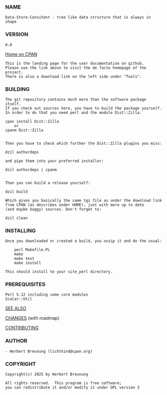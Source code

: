 ### NAME

    Data-Store-Consitent - tree like data structure that is always in shape

### VERSION

    0.0

[Home on CPAN](https://metacpan.org/pod/Data::Store::Consitent)

    This is the landing page for the user documentation on github.
    Please use the link above to visit the de facto homepage of the project.
    There is also a download link on the left side under "Tools".


### BUILDING

    The git repository contains much more than the software package itself.
    If you check out sources here, you have to build the package yourself.
    In order to do that you need perl and the module Dist::Zilla.

    cpan install Dist::Zilla
        or
    cpanm Dist::Zilla


    Then you have to check which further the Dist::Zilla plugins you miss:

    dzil authordeps

    and pipe them into your preferred installer:

    dzil authordeps | cpanm


    Than you can build a release yourself:

    dzil build

    Which gives you basically the same tgz file as under the download link
    from CPAN (as describes under HOME), just with more up to date
    (and maybe buggy) sources. Don't forget to:

    dzil clean


### INSTALLING

    Once you downloaded or created a build, you unzip it and do the usual:

        perl Makefile.PL
        make
        make test
        make install

    This should install to your site_perl directory.


### PREREQUISITES

    Perl 5.12 including some core modules
    Scalar::Util


[SEE ALSO](https://lichtkind.de/code)

[CHANGES](https://github.com/lichtkind/Data-Store-Consitent/blob/main/Changes) (with roadmap)

[CONTRIBUTING](https://github.com/lichtkind/Data-Store-Consitent/blob/main/CONTRIBUTING)


### AUTHOR

    - Herbert Breunung (lichtkind@cpan.org)


### COPYRIGHT

    Copyright(c) 2025 by Herbert Breunung

    All rights reserved.  This program is free software;
    you can redistribute it and/or modify it under GPL version 3
